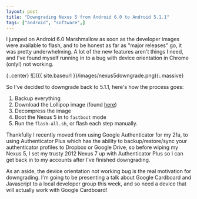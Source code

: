 ```yaml
---
layout: post
title: "Downgrading Nexus 5 from Android 6.0 to Android 5.1.1"
tags: ["android", "software",]
---
```


I jumped on Android 6.0 Marshmallow as soon as the developer images were available to flash, and to be honest as far as "major releases" go, it was pretty underwhelming. A lot of the new features aren't things I need, and I've found myself running in to a bug with device orientation in Chrome (only!) not working.

<!-- more -->

{:.center}
![]({{ site.baseurl }}/images/nexus5downgrade.png){:.massive}

So I've decided to downgrade back to 5.1.1, here's how the process goes:

1. Backup everything
2. Download the Lollipop image (found [here](https://developers.google.com/android/nexus/images?hl=en#hammerhead))
3. Decompress the image
4. Boot the Nexus 5 in to `fastboot` mode
4. Run the `flash-all.sh`, or flash each step manually.

Thankfully I recently moved from using Google Authenticator for my 2fa, to using Authenticator Plus which has the ability to backup/restore/sync your authenticator profiles to Dropbox or Google Drive, so before wiping my Nexus 5, I set my trusty 2012 Nexus 7 up with Authenticator Plus so I can get back in to my accounts after I've finished downgrading.

As an aside, the device orientation not working bug is the real motivation for downgrading. I'm going to be presenting a talk about Google Cardboard and Javascript to a local developer group this week, and so need a device that will actually work with Google Cardboard!
